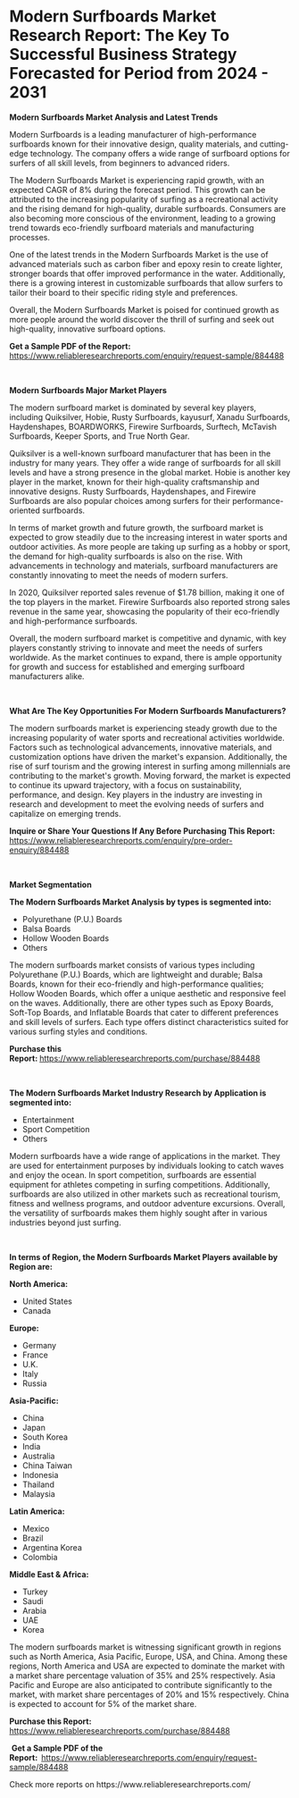 <p><h1>Modern Surfboards Market Research Report: The Key To Successful Business Strategy Forecasted for Period from 2024 - 2031</h1></p><p><strong>Modern Surfboards Market Analysis and Latest Trends</strong></p>
<p><p>Modern Surfboards is a leading manufacturer of high-performance surfboards known for their innovative design, quality materials, and cutting-edge technology. The company offers a wide range of surfboard options for surfers of all skill levels, from beginners to advanced riders.</p><p>The Modern Surfboards Market is experiencing rapid growth, with an expected CAGR of 8% during the forecast period. This growth can be attributed to the increasing popularity of surfing as a recreational activity and the rising demand for high-quality, durable surfboards. Consumers are also becoming more conscious of the environment, leading to a growing trend towards eco-friendly surfboard materials and manufacturing processes.</p><p>One of the latest trends in the Modern Surfboards Market is the use of advanced materials such as carbon fiber and epoxy resin to create lighter, stronger boards that offer improved performance in the water. Additionally, there is a growing interest in customizable surfboards that allow surfers to tailor their board to their specific riding style and preferences.</p><p>Overall, the Modern Surfboards Market is poised for continued growth as more people around the world discover the thrill of surfing and seek out high-quality, innovative surfboard options.</p></p>
<p><strong>Get a Sample PDF of the Report:&nbsp;</strong> <a href="https://www.reliableresearchreports.com/enquiry/request-sample/884488">https://www.reliableresearchreports.com/enquiry/request-sample/884488</a></p>
<p>&nbsp;</p>
<p><strong>Modern Surfboards Major Market Players</strong></p>
<p><p>The modern surfboard market is dominated by several key players, including Quiksilver, Hobie, Rusty Surfboards, kayusurf, Xanadu Surfboards, Haydenshapes, BOARDWORKS, Firewire Surfboards, Surftech, McTavish Surfboards, Keeper Sports, and True North Gear.</p><p>Quiksilver is a well-known surfboard manufacturer that has been in the industry for many years. They offer a wide range of surfboards for all skill levels and have a strong presence in the global market. Hobie is another key player in the market, known for their high-quality craftsmanship and innovative designs. Rusty Surfboards, Haydenshapes, and Firewire Surfboards are also popular choices among surfers for their performance-oriented surfboards.</p><p>In terms of market growth and future growth, the surfboard market is expected to grow steadily due to the increasing interest in water sports and outdoor activities. As more people are taking up surfing as a hobby or sport, the demand for high-quality surfboards is also on the rise. With advancements in technology and materials, surfboard manufacturers are constantly innovating to meet the needs of modern surfers.</p><p>In 2020, Quiksilver reported sales revenue of $1.78 billion, making it one of the top players in the market. Firewire Surfboards also reported strong sales revenue in the same year, showcasing the popularity of their eco-friendly and high-performance surfboards.</p><p>Overall, the modern surfboard market is competitive and dynamic, with key players constantly striving to innovate and meet the needs of surfers worldwide. As the market continues to expand, there is ample opportunity for growth and success for established and emerging surfboard manufacturers alike.</p></p>
<p>&nbsp;</p>
<p><strong>What Are The Key Opportunities For Modern Surfboards Manufacturers?</strong></p>
<p><p>The modern surfboards market is experiencing steady growth due to the increasing popularity of water sports and recreational activities worldwide. Factors such as technological advancements, innovative materials, and customization options have driven the market's expansion. Additionally, the rise of surf tourism and the growing interest in surfing among millennials are contributing to the market's growth. Moving forward, the market is expected to continue its upward trajectory, with a focus on sustainability, performance, and design. Key players in the industry are investing in research and development to meet the evolving needs of surfers and capitalize on emerging trends.</p></p>
<p><strong>Inquire or Share Your Questions If Any Before Purchasing This Report:</strong> <a href="https://www.reliableresearchreports.com/enquiry/pre-order-enquiry/884488">https://www.reliableresearchreports.com/enquiry/pre-order-enquiry/884488</a></p>
<p>&nbsp;</p>
<p><strong>Market Segmentation</strong></p>
<p><strong>The Modern Surfboards Market Analysis by types is segmented into:</strong></p>
<p><ul><li>Polyurethane (P.U.) Boards</li><li>Balsa Boards</li><li>Hollow Wooden Boards</li><li>Others</li></ul></p>
<p><p>The modern surfboards market consists of various types including Polyurethane (P.U.) Boards, which are lightweight and durable; Balsa Boards, known for their eco-friendly and high-performance qualities; Hollow Wooden Boards, which offer a unique aesthetic and responsive feel on the waves. Additionally, there are other types such as Epoxy Boards, Soft-Top Boards, and Inflatable Boards that cater to different preferences and skill levels of surfers. Each type offers distinct characteristics suited for various surfing styles and conditions.</p></p>
<p><strong>Purchase this Report:&nbsp;</strong><a href="https://www.reliableresearchreports.com/purchase/884488">https://www.reliableresearchreports.com/purchase/884488</a></p>
<p>&nbsp;</p>
<p><strong>The Modern Surfboards Market Industry Research by Application is segmented into:</strong></p>
<p><ul><li>Entertainment</li><li>Sport Competition</li><li>Others</li></ul></p>
<p><p>Modern surfboards have a wide range of applications in the market. They are used for entertainment purposes by individuals looking to catch waves and enjoy the ocean. In sport competition, surfboards are essential equipment for athletes competing in surfing competitions. Additionally, surfboards are also utilized in other markets such as recreational tourism, fitness and wellness programs, and outdoor adventure excursions. Overall, the versatility of surfboards makes them highly sought after in various industries beyond just surfing.</p></p>
<p>&nbsp;</p>
<p><strong>In terms of Region, the Modern Surfboards Market Players available by Region are:</strong></p>
<p>
    <p> <strong> North America: </strong>
        <ul>
            <li>United States</li>
            <li>Canada</li>
        </ul>
        </p> 
    <p> <strong> Europe: </strong>
        <ul>
            <li>Germany</li>
            <li>France</li>
            <li>U.K.</li>
            <li>Italy</li>
            <li>Russia</li>
        </ul>
        </p> 
    <p> <strong> Asia-Pacific: </strong>
        <ul>
            <li>China</li>
            <li>Japan</li>
            <li>South Korea</li>
            <li>India</li>
            <li>Australia</li>
            <li>China Taiwan</li>
            <li>Indonesia</li>
            <li>Thailand</li>
            <li>Malaysia</li>
        </ul>
        </p> 
    <p> <strong> Latin America: </strong>
        <ul>
            <li>Mexico</li>
            <li>Brazil</li>
            <li>Argentina Korea</li>
            <li>Colombia</li>
        </ul>
        </p> 
    <p> <strong> Middle East & Africa: </strong>
        <ul>
            <li>Turkey</li>
            <li>Saudi</li>
            <li>Arabia</li>
            <li>UAE</li>
            <li>Korea</li>
        </ul>
    </p>
    </p>
<p><p>The modern surfboards market is witnessing significant growth in regions such as North America, Asia Pacific, Europe, USA, and China. Among these regions, North America and USA are expected to dominate the market with a market share percentage valuation of 35% and 25% respectively. Asia Pacific and Europe are also anticipated to contribute significantly to the market, with market share percentages of 20% and 15% respectively. China is expected to account for 5% of the market share.</p></p>
<p><strong>Purchase this Report: </strong><a href="https://www.reliableresearchreports.com/purchase/884488">https://www.reliableresearchreports.com/purchase/884488</a></p>
<p>&nbsp;<strong>Get a Sample PDF of the Report:&nbsp;&nbsp;</strong><a href="https://www.reliableresearchreports.com/enquiry/request-sample/884488">https://www.reliableresearchreports.com/enquiry/request-sample/884488</a></p>
<p><strong></strong></p>
<p>Check more reports on https://www.reliableresearchreports.com/</p>
